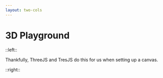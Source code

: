 ```yaml
---
layout: two-cols
---
```


# 3D Playground

::left::

<PlaygroundHeadlines :step="2" />

Thankfully, ThreeJS and TresJS do this for us when setting up a canvas.

::right::

<BrowserWrapper max-height>
</BrowserWrapper>
